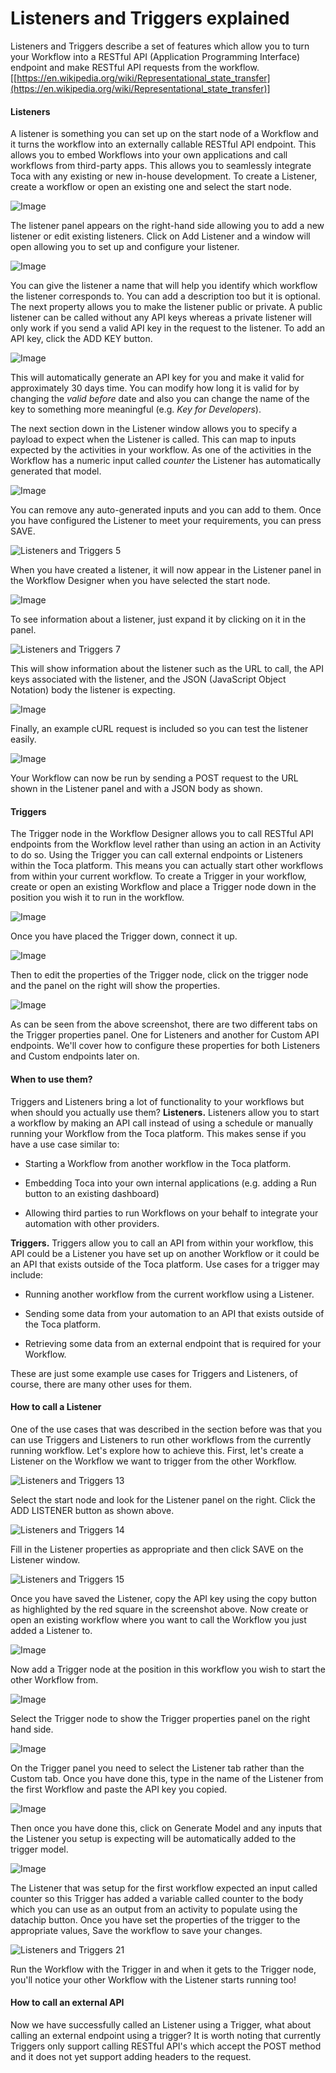 
# Listeners and Triggers explained



 
Listeners and Triggers describe a set of features which allow you to turn your Workflow into a RESTful API (Application Programming Interface) endpoint and make RESTful API requests from the workflow. [[https://en.wikipedia.org/wiki/Representational_state_transfer](https://en.wikipedia.org/wiki/Representational_state_transfer)]


#### Listeners

A listener is something you can set up on the start node of a Workflow and it turns the workflow into an externally callable RESTful API endpoint. This allows you to embed Workflows into your own applications and call workflows from third-party apps. This allows you to seamlessly integrate Toca with any existing or new in-house development.
To create a Listener, create a workflow or open an existing one and select the start node.

![Image](https://lh5.googleusercontent.com/v8vkrSIP0_H20zUY_RRZ5F3z3whJcbE7oUOLvhjeYGV3Kdg4TLuAOs0wPydNctKxolSfUZ-ngXW8f5o4viyjSxBw3AwiJLgyQ-Dr9gFbiki-zamU6g8Zs2m_wfIlQjot4-80EirX) 

The listener panel appears on the right-hand side allowing you to add a new listener or edit existing listeners.
Click on Add Listener and a window will open allowing you to set up and configure your listener.

![Image](https://lh6.googleusercontent.com/tui-Eil_ulNQOX6ij9hnjIrlx4qLP1D_Cky9jNakWuwDFXnitsd1bQbpUE_VIlWHhCy-frKoCgNJWHa7jzPiY-tqtJ-dN24cokt75WJE6kWG_x9AQtz8IHZerk8aNyI5XsWQM7ii) 

You can give the listener a name that will help you identify which workflow the listener corresponds to. You can add a description too but it is optional.
The next property allows you to make the listener public or private. A public listener can be called without any API keys whereas a private listener will only work if you send a valid API key in the request to the listener. To add an API key, click the ADD KEY button.

![Image](https://lh3.googleusercontent.com/XqieAm4vf4LFo3KPJ1Ht2dWLukcxr7AXyQZwnhNL3b4eLpAlil48uzibeC3QXtfN7zUMCl49YEiiSnOxSkPJcfb7Pkb2pdmejyKXCCixGPthw8Cu1V_hbNBgn6rWM-PhDMqRV8AB) 

 
This will automatically generate an API key for you and make it valid for approximately 30 days time. You can modify how long it is valid for by changing the *valid before* date and also you can change the name of the key to something more meaningful (e.g. *Key for Developers*). 


The next section down in the Listener window allows you to specify a payload to expect when the Listener is called. This can map to inputs expected by the activities in your workflow.
As one of the activities in the Workflow has a numeric input called *counter* the Listener has automatically generated that model.


![Image](https://lh5.googleusercontent.com/r80sWb9xjo99D5uLuF9bl-iD2TEVDQ7Dv670egxZOFWPsh1koRLRTQA77UylYWzPIf1-UICvqucPQbNgHFKnkXrW95pm6OdaYOgDfRN5BbgDgx4kX7tN_PqJb2vCDvCR0yQjCCdO) 

You can remove any auto-generated inputs and you can add to them.
Once you have configured the Listener to meet your requirements, you can press SAVE.

![Listeners and Triggers 5](https://docs.toca.io/hs-fs/hubfs/Listeners%20and%20Triggers%205.png?width=602&name=Listeners%20and%20Triggers%205.png) 

When you have created a listener, it will now appear in the Listener panel in the Workflow Designer when you have selected the start node.

![Image](https://lh3.googleusercontent.com/PXdts33G_WbXga3WCc-xgUQosPukd3dwoJxpLjZkX3NCqYXjXfGtL9iZgRXAqFx92FUegNO_23xRYmXDg7EnLGyPdmjnJe-WC-iVB_lQXf2WbJ7PKDRKOw7WhmTsOEiPGx_gXElR) 

To see information about a listener, just expand it by clicking on it in the panel.

![Listeners and Triggers 7](https://docs.toca.io/hs-fs/hubfs/Listeners%20and%20Triggers%207.png?width=313&name=Listeners%20and%20Triggers%207.png) 

This will show information about the listener such as the URL to call, the API keys associated with the listener, and the JSON (JavaScript Object Notation) body the listener is expecting.

![Image](https://lh5.googleusercontent.com/3-znvvWIhjSet3uN_Qvgj_3SHUHpmRI8WmDY5xZiVMjksJgndgIRQLXonXt_sW7tRGqAYjVCKFVbncp7w3dC6h7OV2QUd_6Hfm9pO6WhPk52r0dibI6BBCrBDkUN85esKoRFKAUK) 

Finally, an example cURL request is included so you can test the listener easily.

![Image](https://lh4.googleusercontent.com/xSIZVXy7k185Vj0CsvO-4QhatzHIXyIdoacGouFvfRtVMjfcOxOEA9w64C9g8AQd99b4TQjTq7k_vM1eg0xAk9_uPIBnfmFfVzhcTBjpk9SooaKk6IdacGvm-P4cB3ejiQ32aPYF) 

Your Workflow can now be run by sending a POST request to the URL shown in the Listener panel and with a JSON body as shown.

#### Triggers

The Trigger node in the Workflow Designer allows you to call RESTful API endpoints from the Workflow level rather than using an action in an Activity to do so. Using the Trigger you can call external endpoints or Listeners within the Toca platform. This means you can actually start other workflows from within your current workflow. 
To create a Trigger in your workflow, create or open an existing Workflow and place a Trigger node down in the position you wish it to run in the workflow.

![Image](https://lh5.googleusercontent.com/xuV8J83Z1FLKtwwz8B1OCgQyCtuBO4RshP06ddFR-suD92rpI50YCcY_1HBCAM-1kiHPFI-LKpnUoxN3tzV8h12MowKTwioB20hjkLMPIHd3w445kX34K9igYDcrtr0IMgHwMhyD) 

Once you have placed the Trigger down, connect it up.

![Image](https://lh6.googleusercontent.com/Uv3UNGEf8lmOIKe96uPOLBaBDpNkQrpbJtFNavTXPDGBq9phMtgKFx--XCKx6DWaKieV5SeELfb0JsFAMuoPHKgmcqYSeOalALFvyi-7uYZZFjUXPya711SSkwdjNdlrqs4Kg49n) 

Then to edit the properties of the Trigger node, click on the trigger node and the panel on the right will show the properties.

![Image](https://lh4.googleusercontent.com/bPQZOvJxo5ji5dfrycrQNy6x19h6AQNv6prQjZOyETrpqTQHOxH_q_Vb0CmObbugA1ZCj53xtgyCb5DSkr8XcfUGSIaEt_YNoVbTC86w_CbKPTlm4YWNHuAjPL1wREYapQGOSHAJ) 

As can be seen from the above screenshot, there are two different tabs on the Trigger properties panel. One for Listeners and another for Custom API endpoints.
We'll cover how to configure these properties for both Listeners and Custom endpoints later on.

#### When to use them?

Triggers and Listeners bring a lot of functionality to your workflows but when should you actually use them? 
**Listeners.** Listeners allow you to start a workflow by making an API call instead of using a schedule or manually running your Workflow from the Toca platform. This makes sense if you have a use case similar to:



- Starting a Workflow from another workflow in the Toca platform.


- Embedding Toca into your own internal applications (e.g. adding a Run button to an existing dashboard)


- Allowing third parties to run Workflows on your behalf to integrate your automation with other providers.

**Triggers.** Triggers allow you to call an API from within your workflow, this API could be a Listener you have set up on another Workflow or it could be an API that exists outside of the Toca platform. Use cases for a trigger may include:



- Running another workflow from the current workflow using a Listener.


- Sending some data from your automation to an API that exists outside of the Toca platform.


- Retrieving some data from an external endpoint that is required for your Workflow.

These are just some example use cases for Triggers and Listeners, of course, there are many other uses for them.

#### How to call a Listener

One of the use cases that was described in the section before was that you can use Triggers and Listeners to run other workflows from the currently running workflow. Let\'s explore how to achieve this.
First, let's create a Listener on the Workflow we want to trigger from the other Workflow.

![Listeners and Triggers 13](https://docs.toca.io/hs-fs/hubfs/Listeners%20and%20Triggers%2013.png?width=602&name=Listeners%20and%20Triggers%2013.png) 

Select the start node and look for the Listener panel on the right. Click the ADD LISTENER button as shown above.

![Listeners and Triggers 14](https://docs.toca.io/hs-fs/hubfs/Listeners%20and%20Triggers%2014.png?width=602&name=Listeners%20and%20Triggers%2014.png) 

Fill in the Listener properties as appropriate and then click SAVE on the Listener window.

![Listeners and Triggers 15](https://docs.toca.io/hs-fs/hubfs/Listeners%20and%20Triggers%2015.png?width=602&name=Listeners%20and%20Triggers%2015.png) 

Once you have saved the Listener, copy the API key using the copy button as highlighted by the red square in the screenshot above.
Now create or open an existing workflow where you want to call the Workflow you just added a Listener to.

![Image](https://lh6.googleusercontent.com/tjRgNHV1YwT-bwshC0Oz7EonGmuoJdJLWEg-7QbdTC5UQqHl5AOP3jGw92vZ6lSbMVan0FPDRQLycNUCqb12q9gbRZznIKhRrVe6IhbkE-YsPQ42FSyjQb4VbBXtRmPjyrC3RAkT) 

Now add a Trigger node at the position in this workflow you wish to start the other Workflow from.

![Image](https://lh3.googleusercontent.com/jq7U1hyuZk4uajG_6Fab8MqtnsUKGU5-6sfL_6GWb4ud1JYQ8MFRVUsLjvI3_1qdWFkb_SDc14VDQOtpvWJAzFh2w_qVS-SKScRnK9itc4GDOClDka5Y-vblQew1Lc2hL1JjwIh4) 

Select the Trigger node to show the Trigger properties panel on the right hand side.

![Image](https://lh6.googleusercontent.com/kARePiyYrqu_syPS-vbMHl2DzsfOvq4BO5IgRoDTTRVKoJ69yJZjuig5yJhcvgG8XFhcPsmLMcqiishAZcw2YF2bnjrIaeoNkPVXBSDczocz-8lpZiiGujKFmn8sqMRKkfkSXrRF) 

On the Trigger panel you need to select the Listener tab rather than the Custom tab. Once you have done this, type in the name of the Listener from the first Workflow and paste the API key you copied.

![Image](https://lh6.googleusercontent.com/paDCJKAs4B990bb98wNkleSzHCoH5ZznjGwhE8bzRjNT5ARynsRV4PVqlN88Cl1D5GfaIlHZEIgBsjc1zwKsXI_8jvondAUXiIT3BmNN8NeRdVeUgX0fKTcvFOimobHtD6_05T6j) 

Then once you have done this, click on Generate Model and any inputs that the Listener you setup is expecting will be automatically added to the trigger model.

![Image](https://lh6.googleusercontent.com/oWJ5NZQ_sHzV3qvkb2ZR4y-2hkH85ni73ojo-K6gyGE4nhNldEVw1zhTbcfI90h4ykadl5De4torvy67K3YnQq0vqKPSptzqalLcDj2noZjG4eicEHhsUG367IDLAvE9WC_s7-mT) 

The Listener that was setup for the first workflow expected an input called counter so this Trigger has added a variable called counter to the body which you can use as an output from an activity to populate using the datachip button.
Once you have set the properties of the trigger to the appropriate values, Save the workflow to save your changes.

![Listeners and Triggers 21](https://docs.toca.io/hs-fs/hubfs/Listeners%20and%20Triggers%2021.png?width=241&name=Listeners%20and%20Triggers%2021.png) 

Run the Workflow with the Trigger in and when it gets to the Trigger node, you'll notice your other Workflow with the Listener starts running too!

#### How to call an external API

Now we have successfully called an Listener using a Trigger, what about calling an external endpoint using a trigger?
It is worth noting that currently Triggers only support calling RESTful API's which accept the POST method and it does not yet support adding headers to the request.
 
